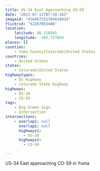 ```yaml
---
title: US-34 East Approaching CO-59
date: "2022-07-11T07:50:18Z"
imageid: "416467332764810014"
flickrid: "52267063486"
location:
    latitude: 40.118501
    longitude: -102.727854
places: []
counties:
    - Yuma County|Colorado|United States
countries:
    - United States
states:
    - Colorado|United States
highwaytypes:
    - US Highway
    - Colorado State Highway
highways:
    - US-34
    - CO-59
tags:
    - Big Green Sign
    - Intersection
intersections:
    - overlap1: null
      overlap2: null
      highways1:
        - US-34
      highways2:
        - CO-59

---
```

US-34 East approaching CO-59 in Yuma